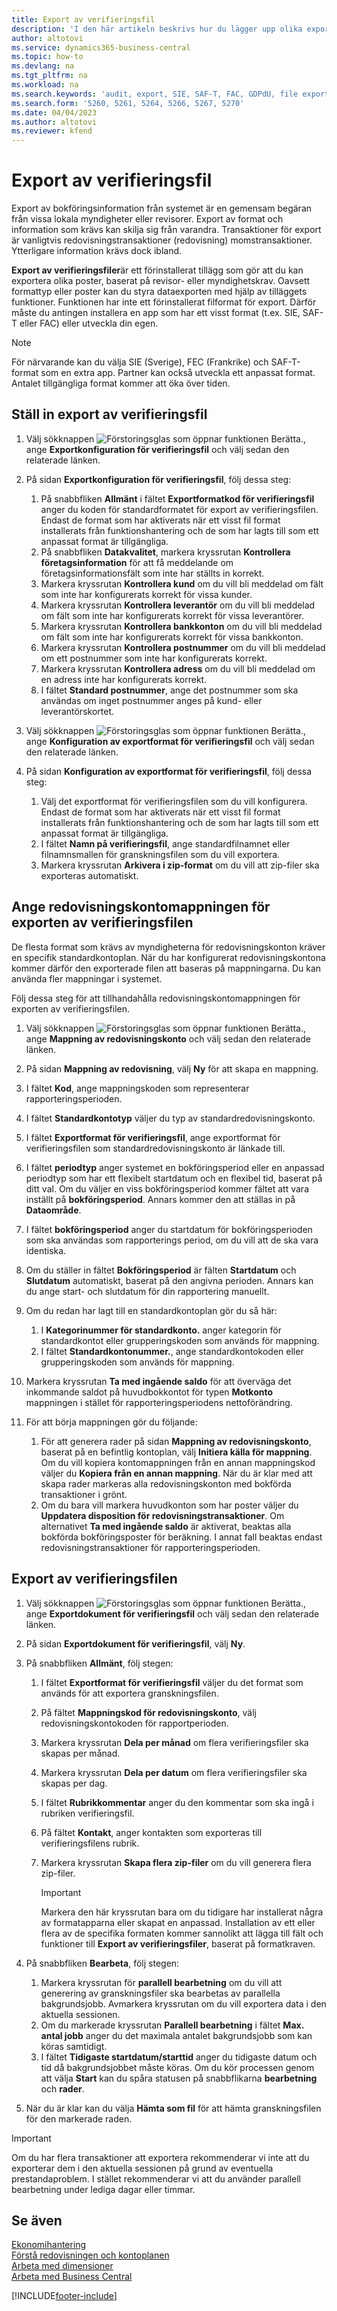 ```yaml
---
title: Export av verifieringsfil
description: 'I den här artikeln beskrivs hur du lägger upp olika exportformat och sedan använder dem, baserat på revisor- eller myndighetskrav.'
author: altotovi
ms.service: dynamics365-business-central
ms.topic: how-to
ms.devlang: na
ms.tgt_pltfrm: na
ms.workload: na
ms.search.keywords: 'audit, export, SIE, SAF-T, FAC, GDPdU, file export'
ms.search.form: '5260, 5261, 5264, 5266, 5267, 5270'
ms.date: 04/04/2023
ms.author: altotovi
ms.reviewer: kfend
---
```


# Export av verifieringsfil

Export av bokföringsinformation från systemet är en gemensam begäran från vissa lokala myndigheter eller revisorer. Export av format och information som krävs kan skilja sig från varandra. Transaktioner för export är vanligtvis redovisningstransaktioner (redovisning) momstransaktioner. Ytterligare information krävs dock ibland.

**Export av verifieringsfiler**är ett förinstallerat tillägg som gör att du kan exportera olika poster, baserat på revisor- eller myndighetskrav. Oavsett formattyp eller poster kan du styra dataexporten med hjälp av tilläggets funktioner. Funktionen har inte ett förinstallerat filformat för export. Därför måste du antingen installera en app som har ett visst format (t.ex. SIE, SAF-T eller FAC) eller utveckla din egen.

> [!NOTE]
> För närvarande kan du välja SIE (Sverige), FEC (Frankrike) och SAF-T-format som en extra app. Partner kan också utveckla ett anpassat format. Antalet tillgängliga format kommer att öka över tiden.

## Ställ in export av verifieringsfil

1. Välj sökknappen ![Förstoringsglas som öppnar funktionen Berätta.](media/ui-search/search_small.png "Berätta vad du vill göra"), ange **Exportkonfiguration för verifieringsfil** och välj sedan den relaterade länken.
2. På sidan **Exportkonfiguration för verifieringsfil**, följ dessa steg:

    1.  På snabbfliken **Allmänt** i fältet **Exportformatkod för verifieringsfil** anger du koden för standardformatet för export av verifieringsfilen. Endast de format som har aktiverats när ett visst fil format installerats från funktionshantering och de som har lagts till som ett anpassat format är tillgängliga.
    2. På snabbfliken **Datakvalitet**, markera kryssrutan **Kontrollera företagsinformation** för att få meddelande om företagsinformationsfält som inte har ställts in korrekt.
    3. Markera kryssrutan **Kontrollera kund** om du vill bli meddelad om fält som inte har konfigurerats korrekt för vissa kunder.
    4. Markera kryssrutan **Kontrollera leverantör** om du vill bli meddelad om fält som inte har konfigurerats korrekt för vissa leverantörer.
    5. Markera kryssrutan **Kontrollera bankkonton** om du vill bli meddelad om fält som inte har konfigurerats korrekt för vissa bankkonton.
    6. Markera kryssrutan **Kontrollera postnummer** om du vill bli meddelad om ett postnummer som inte har konfigurerats korrekt.
    7. Markera kryssrutan **Kontrollera adress** om du vill bli meddelad om en adress inte har konfigurerats korrekt.
    8. I fältet **Standard postnummer**, ange det postnummer som ska användas om inget postnummer anges på kund- eller leverantörskortet.

3. Välj sökknappen ![Förstoringsglas som öppnar funktionen Berätta.](media/ui-search/search_small.png "Berätta vad du vill göra"), ange **Konfiguration av exportformat för verifieringsfil** och välj sedan den relaterade länken.
4. På sidan **Konfiguration av exportformat för verifieringsfil**, följ dessa steg:

    1. Välj det exportformat för verifieringsfilen som du vill konfigurera. Endast de format som har aktiverats när ett visst fil format installerats från funktionshantering och de som har lagts till som ett anpassat format är tillgängliga.
    2. I fältet **Namn på verifieringsfil**, ange standardfilnamnet eller filnamnsmallen för granskningsfilen som du vill exportera.
    3. Markera kryssrutan **Arkivera i zip-format** om du vill att zip-filer ska exporteras automatiskt.

## Ange redovisningskontomappningen för exporten av verifieringsfilen

De flesta format som krävs av myndigheterna för redovisningskonton kräver en specifik standardkontoplan. När du har konfigurerat redovisningskontona kommer därför den exporterade filen att baseras på mappningarna. Du kan använda fler mappningar i systemet.

Följ dessa steg för att tillhandahålla redovisningskontomappningen för exporten av verifieringsfilen.

1. Välj sökknappen ![Förstoringsglas som öppnar funktionen Berätta.](media/ui-search/search_small.png "Berätta vad du vill göra"), ange **Mappning av redovisningskonto** och välj sedan den relaterade länken.
2. På sidan **Mappning av redovisning**, välj **Ny** för att skapa en mappning.
3. I fältet **Kod**, ange mappningskoden som representerar rapporteringsperioden.
4. I fältet **Standardkontotyp** väljer du typ av standardredovisningskonto.
5. I fältet **Exportformat för verifieringsfil**, ange exportformat för verifieringsfilen som standardredovisningskonto är länkade till.
6.  I fältet **periodtyp** anger systemet en bokföringsperiod eller en anpassad periodtyp som har ett flexibelt startdatum och en flexibel tid, baserat på ditt val. Om du väljer en viss bokföringsperiod kommer fältet att vara inställt på **bokföringsperiod**. Annars kommer den att ställas in på **Dataområde**.
7.  I fältet **bokföringsperiod** anger du startdatum för bokföringsperioden som ska användas som rapporterings period, om du vill att de ska vara identiska.
8. Om du ställer in fältet **Bokföringsperiod** är fälten **Startdatum** och **Slutdatum** automatiskt, baserat på den angivna perioden. Annars kan du ange start- och slutdatum för din rapportering manuellt.
9. Om du redan har lagt till en standardkontoplan gör du så här:

    1. I **Kategorinummer för standardkonto.** anger kategorin för standardkontot eller grupperingskoden som används för mappning.
    2. I fältet **Standardkontonummer.**, ange standardkontokoden eller grupperingskoden som används för mappning.

10. Markera kryssrutan **Ta med ingående saldo** för att överväga det inkommande saldot på huvudbokkontot för typen **Motkonto** mappningen i stället för rapporteringsperiodens nettoförändring.
11. För att börja mappningen gör du följande:

    1. För att generera rader på sidan **Mappning av redovisningskonto**, baserat på en befintlig kontoplan, välj **Initiera källa för mappning**. Om du vill kopiera kontomappningen från en annan mappningskod väljer du **Kopiera från en annan mappning**. När du är klar med att skapa rader markeras alla redovisningskonton med bokförda transaktioner i grönt.
    2. Om du bara vill markera huvudkonton som har poster väljer du **Uppdatera disposition för redovisningstransaktioner**. Om alternativet **Ta med ingående saldo** är aktiverat, beaktas alla bokförda bokföringsposter för beräkning. I annat fall beaktas endast redovisningstransaktioner för rapporteringsperioden.

## Export av verifieringsfilen

1. Välj sökknappen ![Förstoringsglas som öppnar funktionen Berätta.](media/ui-search/search_small.png "Berätta vad du vill göra"), ange **Exportdokument för verifieringsfil** och välj sedan den relaterade länken.
2. På sidan **Exportdokument för verifieringsfil**, välj **Ny**.
3. På snabbfliken **Allmänt**, följ stegen:

    1. I fältet **Exportformat för verifieringsfil** väljer du det format som används för att exportera granskningsfilen.
    2. På fältet **Mappningskod för redovisningskonto**, välj redovisningskontokoden för rapportperioden.
    3. Markera kryssrutan **Dela per månad** om flera verifieringsfiler ska skapas per månad.
    4. Markera kryssrutan **Dela per datum** om flera verifieringsfiler ska skapas per dag.
    5.  I fältet **Rubrikkommentar** anger du den kommentar som ska ingå i rubriken verifieringsfil.
    6. På fältet **Kontakt**, anger kontakten som exporteras till verifieringsfilens rubrik.
    7. Markera kryssrutan **Skapa flera zip-filer** om du vill generera flera zip-filer.

        > [!IMPORTANT]
        > Markera den här kryssrutan bara om du tidigare har installerat några av formatapparna eller skapat en anpassad. Installation av ett eller flera av de specifika formaten kommer sannolikt att lägga till fält och funktioner till **Export av verifieringsfiler**, baserat på formatkraven.

4. På snabbfliken **Bearbeta**, följ stegen:

    1. Markera kryssrutan för **parallell bearbetning** om du vill att generering av granskningsfiler ska bearbetas av parallella bakgrundsjobb. Avmarkera kryssrutan om du vill exportera data i den aktuella sessionen.
    2. Om du markerade kryssrutan **Parallell bearbetning** i fältet **Max. antal jobb** anger du det maximala antalet bakgrundsjobb som kan köras samtidigt.
    3. I fältet **Tidigaste startdatum/starttid** anger du tidigaste datum och tid då bakgrundsjobbet måste köras. Om du kör processen genom att välja **Start** kan du spåra statusen på snabbflikarna **bearbetning** och **rader**.

5. När du är klar kan du välja **Hämta som fil** för att hämta granskningsfilen för den markerade raden.

> [!IMPORTANT]
> Om du har flera transaktioner att exportera rekommenderar vi inte att du exporterar dem i den aktuella sessionen på grund av eventuella prestandaproblem. I stället rekommenderar vi att du använder parallell bearbetning under lediga dagar eller timmar.

## Se även
[Ekonomihantering](finance.md)  
[Förstå redovisningen och kontoplanen](finance-general-ledger.md)  
[Arbeta med dimensioner](finance-dimensions.md)  
[Arbeta med Business Central](ui-work-product.md)

[!INCLUDE[footer-include](includes/footer-banner.md)]
